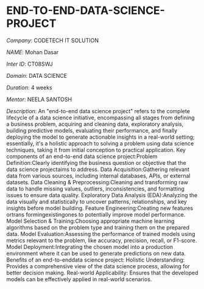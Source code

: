 # END-TO-END-DATA-SCIENCE-PROJECT

*Company*: CODETECH IT SOLUTION

*NAME*: Mohan Dasar

*Inter ID*: CT08SWJ

*Domain*: DATA SCIENCE

*Duration*: 4 weeks

*Mentor*: NEELA SANTOSH

*Description*: An "end-to-end data science project" refers to the complete lifecycle of a data science initiative, encompassing all stages from defining a business problem, acquiring and cleaning data, exploratory analysis, building predictive models, evaluating their performance, and finally deploying the model to generate actionable insights in a real-world setting; essentially, it's a holistic approach to solving a problem using data science techniques, taking it from initial conception to practical application. Key components of an end-to-end data science project:Problem Definition:Clearly identifying the business question or objective that the data science projectaims to address. Data Acquisition:Gathering relevant data from various sources, including internal databases, APIs, or external datasets. Data Cleaning & Preprocessing:Cleaning and transforming raw data to handle missing values, outliers, inconsistencies, and formatting issues to ensure data quality. Exploratory Data Analysis (EDA):Analyzing the data visually and statistically to uncover patterns, relationships, and key insights before model building. Feature Engineering:Creating new features ortrans formingexistingones to potentially improve model performance. Model Selection & Training:Choosing appropriate machine learning algorithms based on the problem type and training them on the prepared data. Model Evaluation:Assessing the performance of trained models using metrics relevant to the problem, like accuracy, precision, recall, or F1-score. Model Deployment:Integrating the chosen model into a production environment where it can be used to generate predictions on new data. Benefits of an end-to-enddata science project: Holistic Understanding: Provides a comprehensive view of the data science process, allowing for better decision making. Real-world Applicability:
Ensures that the developed models can be effectively applied in real-world scenarios. 
